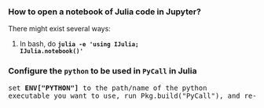 ### How to open a notebook of Julia code in Jupyter?
There might exist several ways:
01. In bash, do <code><b>julia -e 'using IJulia; IJulia.notebook()'</b></code>


### Configure the <code>python</code> to be used in <code>PyCall</code> in Julia
<pre>
set <b>ENV["PYTHON"]</b> to the path/name of the python
executable you want to use, run Pkg.build("PyCall"), and re-launch Julia.
</pre>



